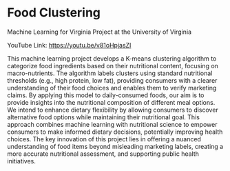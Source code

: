 # Food Clustering

Machine Learning for Virginia Project at the University of Virginia

YouTube Link: https://youtu.be/v81oHpjasZI

This machine learning project develops a K-means clustering algorithm to categorize food ingredients based on their nutritional content, focusing on macro-nutrients. The algorithm labels clusters using standard nutritional thresholds (e.g., high protein, low fat), providing consumers with a clearer understanding of their food choices and enables them to verify marketing claims. By applying this model to daily-consumed foods, our aim is to provide insights into the nutritional composition of different meal options. We intend to enhance dietary flexibility by allowing consumers to discover alternative food options while maintaining their nutritional goal. This approach combines machine learning with nutritional science to empower consumers to make informed dietary decisions, potentially improving health choices. The key innovation of this project lies in offering a nuanced understanding of food items beyond misleading marketing labels, creating a more accurate nutritional assessment, and supporting public health initiatives.
